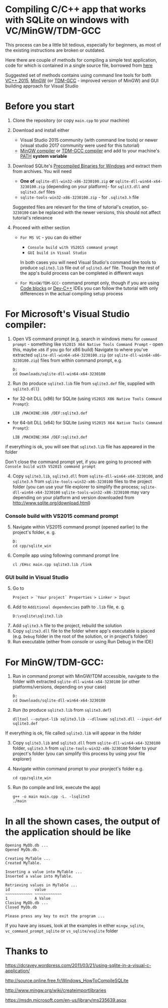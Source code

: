# Compiling C/C++ app that works with SQLite on windows with VC/MinGW/TDM-GCC

This process can be a little bit tedious, especially for beginners, as most of the existing instructions are broken or outdated.

Here there are couple of methods for compiling a simple test application, code for which is contained in a single source file, borrowed from [here](https://dcravey.wordpress.com/2011/03/21/using-sqlite-in-a-visual-c-application/)

Suggested set of methods contains using command line tools for both [VC++ 2015](https://msdn.microsoft.com/en-us/library/60k1461a.aspx), [MinGW](http://www.mingw.org/) (or [TDM-GCC](http://tdm-gcc.tdragon.net/) - improved version of MinGW) and GUI building approach for Visual Studio


# Before you start
1. Clone the repository (or copy `main.cpp` to your machine)
2. Download and install either
    - Visual Studio 2015 community (with command line tools) or newer (visual studio 2017 community were used for this tutorial)
    - [MinGW compiler](http://www.mingw.org/) or [TDM-GCC compiler](http://tdm-gcc.tdragon.net/) and add to your machine's [PATH](https://superuser.com/a/949577) **system variable**
3. Download SQLite's [Precompiled Binaries for Windows](http://www.sqlite.org/download.html) and extract them from archives.
You will need
    - **One of** `sqlite-dll-win32-x86-3230100.zip` **or** `sqlite-dll-win64-x64-3230100.zip` (depending on your platform)- for `sqlit3.dll` and `sqlite3.def` files
    - `sqlite-tools-win32-x86-3230100.zip` - for `.sqlite3.h` file

    Suggested files are relevant for the time of tutorial's creation, so`-3230100` can be replaced with the newer versions, this should not affect tutorial's relevance
4. Proceed with either section
    - `For MS VC` - you can do either
        - `Console build with VS2015 command prompt`
        - `GUI build in Visual Studio`

        In both cases you will need Visual Studio's command line tools to produce `sqlite3.lib` file out of `sqlite3.def` file. Though the rest of the app's build process can be completed in different ways
    - `For MinGW/TDM-GCC`- command prompt only, though if you are using [Code blocks](http://www.codeblocks.org/) or [Dev-C++](https://sourceforge.net/projects/orwelldevcpp/) IDEs you can follow the tutorial with only differences in the actual compiling setup process

# For Microsoft's  Visual Studio compiler:
1. Open VS command prompt
 (e.g. search in windows menu for `command prompt` -  something like `VS2015 X64 Native Tools Command Prompt` - open this, maybe `x86` if you go for x86 build)
Navigate to where you've extracted `sqlite-dll-win64-x64-3230100.zip` (or `sqlite-dll-win64-x86-3230100.zip`) files from  within command prompt, e.g.
    ```
    D:
    cd Downloads/sqlite-dll-win64-x64-3230100
    ```

3. Run (to produce `sqlite3.lib` file from `sqlite3.def` file, supplied with `sqlite3.dll`)
- for 32-bit DLL (x86) for SQLite (using `VS2015 X86 Native Tools Command Prompt`):
    ```
    LIB /MACHINE:X86 /DEF:sqlite3.def
    ```

- for 64-bit DLL (x64) for SQLite (using `VS2015 X64 Native Tools Command Prompt`):
    ```
    LIB /MACHINE:X64 /DEF:sqlite3.def
    ```
if everything is ok, you will see that `sqlite3.lib` file has appeared in the folder

Don't close the command prompt yet, if you are going to proceed with `Console build with VS2015 command prompt`

4. Copy `sqlite3.lib`, `sqlite3.dll` from `sqlite-dll-win64-x64-3230100`, and `sqlite3.h` from `sqlite-tools-win32-x86-3230100` files to the project folder (you can use your file explorer to simplify the process; `sqlite-dll-win64-x64-3230100` `sqlite-tools-win32-x86-3230100` may vary depending on your platform and version downloaded from http://www.sqlite.org/download.html)


### Console build with VS2015 command prompt
5. Navigate within VS2015 command prompt (opened earlier) to the project's folder, e. g.
    ```
    D:
    cd cpp/sqlite_win
    ```
6. Compile app using following command prompt line
    ```
    cl /EHsc main.cpp sqlite3.lib /link
    ```



### GUI build in Visual Studio
5. Go to
    ```
    Project > `Your project` Properties > Linker > Input
    ```
6. Add to `Additional dependencies` path to `.lib` file, e. g.
    ```
    D:\vsqlite\sqlite3.lib
    ```
7. Add `sqlite3.h` file to the project, rebuild the solution
8. Copy `sqlite3.dll` file to the folder where app's executable is placed (e.g. `Debug` folder in the root of the solution, or in project's folder)
8. Run executable (either from console or using Run Debug in the IDE)



# For MinGW/TDM-GCC:

1. Run in command prompt with MinGW/TDM accessible, navigate to the folder with extracted `sqlite-dll-win64-x64-3230100` (or other platforms/versions, depending on your case)
    ```
    D:
    cd Downloads/sqlite-dll-win64-x64-3230100
    ```
2. Run (to produce `sqlite3.lib` from `sqlite3.def`)
    ```
    dlltool --output-lib sqlite3.lib --dllname sqlite3.dll --input-def sqlite3.def
    ```
If everything is ok, file called `sqlite3.lib` will appear in the folder

3. Copy `sqlite3.lib` and `sqlite3.dll` from  `sqlite-dll-win64-x64-3230100` folder, `sqlite3.h` from `sqlite-tools-win32-x86-3230100` folder to your project's folder (you can simplify this process by using your file explorer)
5. Navigate within command prompt to your pronject's folder e.g.
    ```
    cd cpp/sqlite_win
    ```

4. Run (to compile and link, execute the app)
    ```
    g++ -o main main.cpp -L. -lsqlite3
    ./main
    ```



# In all the shown cases, the output of the application should be like
```
Opening MyDb.db ...
Opened MyDb.db.

Creating MyTable ...
Created MyTable.

Inserting a value into MyTable ...
Inserted a value into MyTable.

Retrieving values in MyTable ...
id           value
~~~~~~~~~~~~ ~~~~~~~~~~~~
1            A Value
Closing MyDb.db ...
Closed MyDb.db

Please press any key to exit the program ...
```

If you have any issues, look at the examples in either `mingw_sqlite`, `vc_command_prompt_sqlite` or `vs_sqlite/vsqlite` folder


# Thanks to
https://dcravey.wordpress.com/2011/03/21/using-sqlite-in-a-visual-c-application/

http://source.online.free.fr/Windows_HowToCompileSQLite

http://www.mingw.org/wiki/createimportlibraries

https://msdn.microsoft.com/en-us/library/ms235639.aspx
